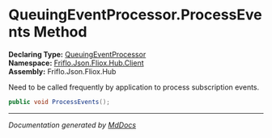 ﻿<!--  
  <auto-generated>   
    The contents of this file were generated by a tool.  
    Changes to this file may be list if the file is regenerated  
  </auto-generated>   
-->

# QueuingEventProcessor.ProcessEvents Method

**Declaring Type:** [QueuingEventProcessor](../index.md)  
**Namespace:** [Friflo.Json.Fliox.Hub.Client](../../index.md)  
**Assembly:** Friflo.Json.Fliox.Hub

Need to be called frequently by application to process subscription events.

```csharp
public void ProcessEvents();
```
___

*Documentation generated by [MdDocs](https://github.com/ap0llo/mddocs)*
